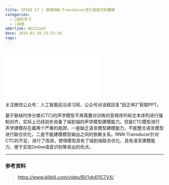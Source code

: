 ```yaml
---
title: SFFAI 17 | 使用RNN-Transducer进行语音识别建模
categories:
  - 🌙进阶学习
  - ⭐讲座
abbrlink: 4b221ed7
date: 2019-01-29 23:37:34
tags:
---
```


<iframe src="//player.bilibili.com/player.html?aid=42009946&bvid=BV1yb411C7VX&cid=73752676&p=1" scrolling="no" border="0" frameborder="no" framespacing="0" allowfullscreen="true"> </iframe>

关注微信公众号：人工智能前沿讲习班，公众号对话框回复“田正坤2”获取PPT。

基于联结时序分类(CTC)的声学模型不再需要对训练的音频序列和文本序列进行强制对齐，实际上已经初步具备了端到端的声学模型建模能力。但是CTC模型进行声学建模存在着两个严重的瓶颈，一是缺乏语言模型建模能力，不能整合语言模型进行联合优化，二是不能建模模型输出之间的依赖关系。RNN-Transducer针对CTC的不足，进行了改进，使得模型具有了端到端联合优化、具有语言建模能力、便于实现Online语音识别等突出的优点。

<!--more-->

***

### 参考资料

> <https://www.bilibili.com/video/BV1yb411C7VX/>

